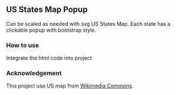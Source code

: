 ## US States Map Popup

Can be scaled as needed with svg US States Map.
Each state has a clickable popup with bootstrap style.

### How to use

Integrate the html code into project

### Acknowledgement

This project use US map from [Wikimedia Commons](https://commons.wikimedia.org/wiki/File:Blank_US_Map_(states_only).svg).

<!-- ```markdown
Syntax highlighted code block

# Header 1
## Header 2
### Header 3

- Bulleted
- List

1. Numbered
2. List

**Bold** and _Italic_ and `Code` text

[Link](url) and ![Image](src)
```

For more details see [GitHub Flavored Markdown](https://guides.github.com/features/mastering-markdown/).

### Jekyll Themes

Your Pages site will use the layout and styles from the Jekyll theme you have selected in your [repository settings](https://github.com/yaowang908/us-states-map-pop-outs/settings). The name of this theme is saved in the Jekyll `_config.yml` configuration file.

### Support or Contact

Having trouble with Pages? Check out our [documentation](https://help.github.com/categories/github-pages-basics/) or [contact support](https://github.com/contact) and we’ll help you sort it out. -->
